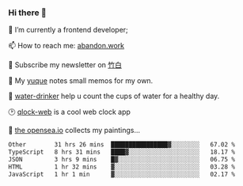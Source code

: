 ### Hi there 👋

<!--
**Alfxjx/Alfxjx** is a ✨ _special_ ✨ repository because its `README.md` (this file) appears on your GitHub profile.

Here are some ideas to get you started:

- 🔭 I’m currently working on ...
- 🌱 I’m currently learning ...
- 👯 I’m looking to collaborate on ...
- 🤔 I’m looking for help with ...
- 💬 Ask me about ...
- 📫 How to reach me: ...
- 😄 Pronouns: ...
- ⚡ Fun fact: ...
-->
🔭  I’m currently a frontend developer;

📫  How to reach me: [abandon.work](https://www.abandon.work/)

🎉  Subscribe my newsletter on [竹白](https://alfxjx.zhubai.love/)

🌱  My [yuque](https://www.yuque.com/alfxjx) notes small memos for my own.

🥤  [water-drinker](https://weldingboys.vercel.app/water) help u count the cups of water for a healthy day.

🕑  [qlock-web](https://qlock-web.vercel.app) is a cool web clock app

🌊  [the opensea.io](https://opensea.io/assets/0x495f947276749ce646f68ac8c248420045cb7b5e/29433830147332339639115006737701029562687338063458078299874716625823015632897) collects my paintings...

<!--START_SECTION:waka-->

```txt
Other        31 hrs 26 mins  ████████████████▓░░░░░░░░   67.02 %
TypeScript   8 hrs 31 mins   ████▓░░░░░░░░░░░░░░░░░░░░   18.17 %
JSON         3 hrs 9 mins    █▓░░░░░░░░░░░░░░░░░░░░░░░   06.75 %
HTML         1 hr 32 mins    ▓░░░░░░░░░░░░░░░░░░░░░░░░   03.28 %
JavaScript   1 hr 1 min      ▓░░░░░░░░░░░░░░░░░░░░░░░░   02.17 %
```

<!--END_SECTION:waka-->

